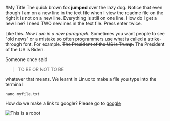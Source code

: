 #My Title
The quick brown fox **jumped** over the lazy dog.
Notice that even though I am on a new
line in the text file when I view the readme file
on the right it is not on a new line.
Everything is still on one line. How do I get a
new line? I need TWO newlines in the text file.
Press enter twice.

Like this. *Now I am in a new paragraph.* Sometimes
you want people to see "old news" or a mistake so
often programmers use what is called a strike-
through font. For example. ~~The President of the US
is Trump.~~ The President of the US is Biden.

Someone once said
> TO BE OR NOT TO BE

whatever that means. We learnt in Linux to make 
a file you type into the terminal
```
nano myfile.txt
```
How do we make a link to google?
Please go to [google](https://www.google.com/)

![This is a robot](https://cdn.pixabay.com/photo/2012/11/28/09/08/mars-67522_960_720.jpg)

